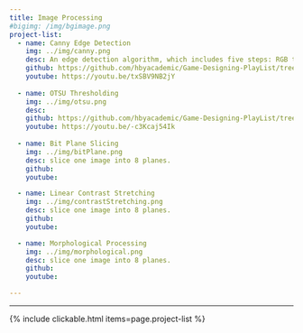 ```yaml
---
title: Image Processing 
#bigimg: /img/bgimage.png
project-list:
  - name: Canny Edge Detection
    img: ../img/canny.png
    desc: An edge detection algorithm, which includes five steps: RGB to grayscale, noise removal, edge detection, edge thinning, connect weak edges. 
    github: https://github.com/hbyacademic/Game-Designing-PlayList/tree/master/GD_014_GomokuAPP
    youtube: https://youtu.be/txSBV9NB2jY
 
  - name: OTSU Thresholding
    img: ../img/otsu.png
    desc: 
    github: https://github.com/hbyacademic/Game-Designing-PlayList/tree/master/GD_015_Ten10APP
    youtube: https://youtu.be/-c3Kcaj54Ik
  
  - name: Bit Plane Slicing
    img: ../img/bitPlane.png
    desc: slice one image into 8 planes.
    github:
    youtube:

  - name: Linear Contrast Stretching
    img: ../img/contrastStretching.png
    desc: slice one image into 8 planes.
    github:
    youtube:

  - name: Morphological Processing
    img: ../img/morphological.png
    desc: slice one image into 8 planes.
    github:
    youtube:

---
```

--------------------------------------

{% include clickable.html items=page.project-list %}
